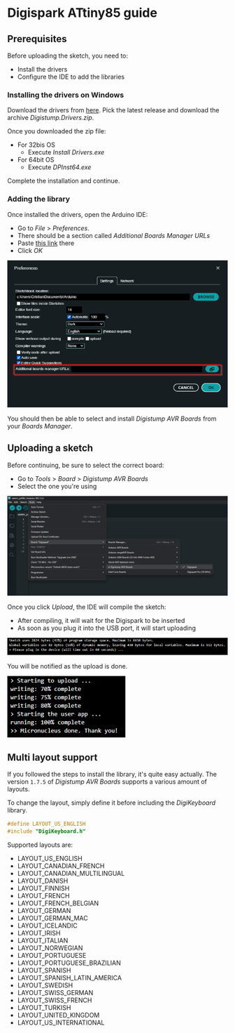 # Digispark ATtiny85 guide

## Prerequisites

Before uploading the sketch, you need to:
- Install the drivers
- Configure the IDE to add the libraries

### Installing the drivers on Windows

Download the drivers from [here](https://github.com/digistump/DigistumpArduino/releases/). Pick the latest release and download the archive _Digistump.Drivers.zip_.

Once you downloaded the zip file:
- For 32bis OS
  - Execute _Install Drivers.exe_
- For 64bit OS
  - Execute _DPInst64.exe_

Complete the installation and continue.

### Adding the library

Once installed the drivers, open the Arduino IDE:
- Go to _File_ > _Preferences_.
- There should be a section called _Additional Boards Manager URLs_
- Paste [this link](https://raw.githubusercontent.com/ArminJo/DigistumpArduino/master/package_digistump_index.json) there
- Click _OK_

![Screenshot of Arduino IDE Preferences](/assets/images/arduino_preferences.png)

You should then be able to select and install _Digistump AVR Boards_ from your _Boards Manager_.

## Uploading a sketch

Before continuing, be sure to select the correct board:
- Go to _Tools_ > _Board_ > _Digistump AVR Boards_
- Select the one you're using

![Screenshot of the board selection](/assets/images/arduino_digistump_board_selection.png)

Once you click _Upload_, the IDE will compile the sketch:
- After compiling, it will wait for the Digispark to be inserted
- As soon as you plug it into the USB port, it will start uploading

![Screenshot of the Arduino IDE Digispark wait message](/assets/images/digispark_sketch_upload.png)

You will be notified as the upload is done.

![Screenshot of a finished upload message](/assets/images/digispark_upload_done.png)

## Multi layout support

If you followed the steps to install the library, it's quite easy actually. The version `1.7.5` of _Digistump AVR Boards_ supports a various amount of layouts.

To change the layout, simply define it before including the _DigiKeyboard_ library.
```c++
#define LAYOUT_US_ENGLISH
#include "DigiKeyboard.h"
```

Supported layouts are:
- LAYOUT_US_ENGLISH
- LAYOUT_CANADIAN_FRENCH
- LAYOUT_CANADIAN_MULTILINGUAL
- LAYOUT_DANISH
- LAYOUT_FINNISH
- LAYOUT_FRENCH
- LAYOUT_FRENCH_BELGIAN
- LAYOUT_GERMAN
- LAYOUT_GERMAN_MAC
- LAYOUT_ICELANDIC
- LAYOUT_IRISH
- LAYOUT_ITALIAN
- LAYOUT_NORWEGIAN
- LAYOUT_PORTUGUESE
- LAYOUT_PORTUGUESE_BRAZILIAN
- LAYOUT_SPANISH
- LAYOUT_SPANISH_LATIN_AMERICA
- LAYOUT_SWEDISH
- LAYOUT_SWISS_GERMAN
- LAYOUT_SWISS_FRENCH
- LAYOUT_TURKISH
- LAYOUT_UNITED_KINGDOM	
- LAYOUT_US_INTERNATIONAL